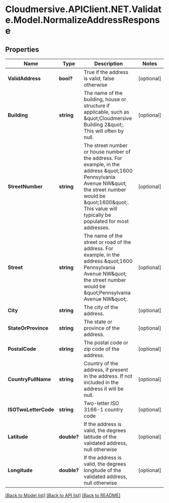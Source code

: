 # Cloudmersive.APIClient.NET.Validate.Model.NormalizeAddressResponse
## Properties

Name | Type | Description | Notes
------------ | ------------- | ------------- | -------------
**ValidAddress** | **bool?** | True if the address is valid, false otherwise | [optional] 
**Building** | **string** | The name of the building, house or structure if applicable, such as \&quot;Cloudmersive Building 2\&quot;.  This will often by null. | [optional] 
**StreetNumber** | **string** | The street number or house number of the address.  For example, in the address \&quot;1600 Pennsylvania Avenue NW\&quot; the street number would be \&quot;1600\&quot;.  This value will typically be populated for most addresses. | [optional] 
**Street** | **string** | The name of the street or road of the address.  For example, in the address \&quot;1600 Pennsylvania Avenue NW\&quot; the street number would be \&quot;Pennsylvania Avenue NW\&quot;. | [optional] 
**City** | **string** | The city of the address. | [optional] 
**StateOrProvince** | **string** | The state or province of the address. | [optional] 
**PostalCode** | **string** | The postal code or zip code of the address. | [optional] 
**CountryFullName** | **string** | Country of the address, if present in the address.  If not included in the address it will be null. | [optional] 
**ISOTwoLetterCode** | **string** | Two-letter ISO 3166-1 country code | [optional] 
**Latitude** | **double?** | If the address is valid, the degrees latitude of the validated address, null otherwise | [optional] 
**Longitude** | **double?** | If the address is valid, the degrees longitude of the validated address, null otherwise | [optional] 

[[Back to Model list]](../README.md#documentation-for-models) [[Back to API list]](../README.md#documentation-for-api-endpoints) [[Back to README]](../README.md)

